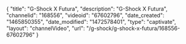 {
    "title": "G-Shock X Futura",
    "description": "G-Shock X Futura",
    "channelid": "168556",
    "videoid": "67602796",
    "date_created": "1465850355",
    "date_modified": "1472578401",
    "type": "captivate",
    "layout": "channelVideo",
    "url": "\/g-shock\/g-shock-x-futura\/168556-67602796"
}